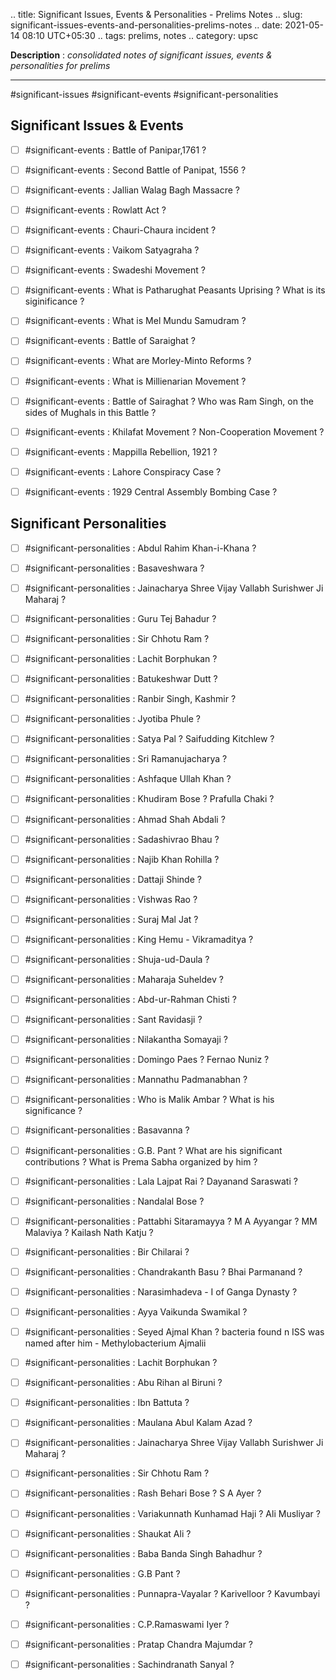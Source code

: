 .. title: Significant Issues, Events & Personalities - Prelims Notes
.. slug: significant-issues-events-and-personalities-prelims-notes
.. date: 2021-05-14 08:10 UTC+05:30
.. tags: prelims, notes
.. category: upsc

**Description** : *consolidated notes of significant issues, events & personalities for prelims*

***
<!-- TEASER_END -->

#significant-issues #significant-events #significant-personalities 

## Significant Issues & Events
- [ ] #significant-events : Battle of Panipar,1761 ? 
- [ ] #significant-events : Second Battle of Panipat, 1556 ? 
- [ ] #significant-events : Jallian Walag Bagh Massacre ? 
- [ ] #significant-events : Rowlatt Act ? 
- [ ] #significant-events : Chauri-Chaura incident ? 
- [ ] #significant-events : Vaikom Satyagraha ? 
- [ ] #significant-events : Swadeshi Movement ? 
- [ ]  #significant-events : What is Patharughat Peasants Uprising ? What is its siginificance ? 
- [ ]  #significant-events : What is Mel Mundu Samudram ? 
- [ ] #significant-events : Battle of Saraighat ? 
- [ ] #significant-events : What are Morley-Minto Reforms ?
- [ ] #significant-events : What is Millienarian Movement ? 
- [ ]  #significant-events : Battle of Sairaghat ? Who was Ram Singh, on the sides of Mughals in this Battle ? 
- [ ] #significant-events : Khilafat Movement ? Non-Cooperation Movement ? 
- [ ] #significant-events : Mappilla Rebellion, 1921 ?
- [ ]  #significant-events : Lahore Conspiracy Case ? 
- [ ]  #significant-events : 1929 Central Assembly Bombing Case ? 


## Significant Personalities
- [ ]  #significant-personalities : Abdul Rahim Khan-i-Khana ? 
- [ ]  #significant-personalities : Basaveshwara ? 
- [ ]  #significant-personalities : Jainacharya Shree Vijay Vallabh Surishwer Ji Maharaj ? 
- [ ]  #significant-personalities : Guru Tej Bahadur ? 
- [ ]  #significant-personalities : Sir Chhotu Ram ? 
- [ ]  #significant-personalities : Lachit Borphukan ? 
- [ ] #significant-personalities : Batukeshwar Dutt ? 
- [ ] #significant-personalities : Ranbir Singh, Kashmir ? 
- [ ] #significant-personalities : Jyotiba Phule ? 
- [ ] #significant-personalities : Satya Pal ? Saifudding Kitchlew ? 
- [ ] #significant-personalities : Sri Ramanujacharya ? 
- [ ] #significant-personalities : Ashfaque Ullah Khan ?
- [ ] #significant-personalities : Khudiram Bose ? Prafulla Chaki ? 
- [ ] #significant-personalities : Ahmad Shah Abdali ?
- [ ] #significant-personalities : Sadashivrao Bhau ? 
- [ ] #significant-personalities : Najib Khan Rohilla ?
- [ ] #significant-personalities : Dattaji Shinde ?
- [ ] #significant-personalities : Vishwas Rao ?
- [ ] #significant-personalities : Suraj Mal Jat ? 
- [ ] #significant-personalities : King Hemu - Vikramaditya ? 
- [ ] #significant-personalities : Shuja-ud-Daula ? 
- [ ] #significant-personalities : Maharaja Suheldev ? 
- [ ] #significant-personalities : Abd-ur-Rahman Chisti ? 
- [ ] #significant-personalities : Sant Ravidasji ?
- [ ] #significant-personalities : Nilakantha Somayaji ? 
- [ ] #significant-personalities : Domingo Paes ? Fernao Nuniz ? 
- [ ] #significant-personalities : Mannathu Padmanabhan ? 
- [ ] #significant-personalities :  Who is Malik Ambar ? What is his significance ? 
- [ ] #significant-personalities : Basavanna ? 
- [ ] #significant-personalities : G.B. Pant ? What are his significant contributions ? What is Prema Sabha organized by him ?
- [ ] #significant-personalities : Lala Lajpat Rai ? Dayanand Saraswati ? 
- [ ] #significant-personalities : Nandalal Bose ? 
- [ ] #significant-personalities : Pattabhi Sitaramayya ? M A Ayyangar ? MM Malaviya ? Kailash Nath Katju ? 
- [ ] #significant-personalities : Bir Chilarai ? 
- [ ] #significant-personalities : Chandrakanth Basu ? Bhai Parmanand ?

- [ ] #significant-personalities : Narasimhadeva - I of Ganga Dynasty ? 
- [ ]  #significant-personalities : Ayya Vaikunda Swamikal ? 
- [ ]  #significant-personalities : Seyed Ajmal Khan ? bacteria found n ISS was named after him - Methylobacterium Ajmalii
- [ ] #significant-personalities : Lachit Borphukan ? 
- [ ] #significant-personalities : Abu Rihan al Biruni ? 
- [ ] #significant-personalities : Ibn Battuta ? 
- [ ] #significant-personalities : Maulana Abul Kalam Azad ? 
- [ ] #significant-personalities : Jainacharya Shree Vijay Vallabh Surishwer Ji Maharaj ? 
- [ ]  #significant-personalities : Sir Chhotu Ram ? 
- [ ] #significant-personalities : Rash Behari Bose ? S A Ayer ?
- [ ] #significant-personalities : Variakunnath Kunhamad Haji ? Ali Musliyar ? 
- [ ] #significant-personalities : Shaukat Ali ? 
- [ ] #significant-personalities : Baba Banda Singh Bahadhur ? 
- [ ] #significant-personalities : G.B Pant ? 
- [ ] #significant-personalities : Punnapra-Vayalar ? Karivelloor ? Kavumbayi ? 
- [ ] #significant-personalities : C.P.Ramaswami Iyer ? 
- [ ] #significant-personalities : Pratap Chandra Majumdar ?
- [ ]  #significant-personalities : Sachindranath Sanyal ? 
